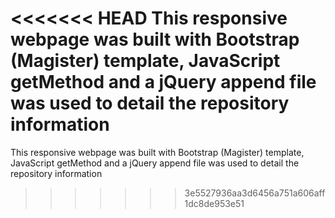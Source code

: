 <<<<<<< HEAD
This responsive webpage was built with Bootstrap (Magister) template, JavaScript getMethod and a jQuery append file was used to detail the repository information
=======
This responsive webpage was built with Bootstrap (Magister) template, JavaScript getMethod and a jQuery append file was used to detail the repository information 
>>>>>>> 3e5527936aa3d6456a751a606aff1dc8de953e51
